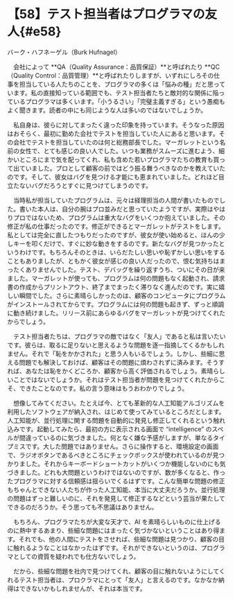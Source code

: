 # 【58】テスト担当者はプログラマの友人{#e58}

<div class="author">バーク・ハフネーゲル（Burk Hufnagel）</div>

　会社によって **QA（Quality Assurance：品質保証）**と呼ばれたり **QC（Quality Control：品質管理）**と呼ばれたりしますが、いずれにしろその仕事を担当している人たちのことを、プログラマの多くは「悩みの種」だと思っています。私の直接知っている範囲でも、テスト担当者たちと敵対的な関係に陥っているプログラマは多くいます。「小うるさい」「完璧主義すぎる」という愚痴もよく聞きます。読者の中にも同じような人は多いのではないでしょうか。

　私自身は、彼らに対してまったく違った印象を持っています。そうなった原因はおそらく、最初に勤めた会社でテストを担当していた人にあると思います。その会社でテストを担当していたのは何と総務部長でした。マーガレットという名前の女性で、とても感じの良い人でした。いつも業務がスムーズに進むよう、細かいところにまで気を配ってくれ、私も含めた若いプログラマたちの教育も買って出ていました。プロとして顧客の前ではどう振る舞うべきなのかを教えていたのです。そして、彼女はバグを見つける才能にも恵まれていました。どれほど目立たないバグだろうとすぐに見つけてしまうのです。

　当時私が担当していたプログラムは、元々は経理担当の人間が書いたものでした。書いた本人は、自分の腕はプロ並みだと思っていたようですが、実際はやはりプロではないため、プログラムは重大なバグをいくつか抱えていました。その修正が私の仕事だったのです。修正ができるとマーガレットがテストをします。私としては完全に直したつもりだったのですが、彼女が使い始めると、ほんの少しキーを叩くだけで、すぐに妙な動きをするのです。新たなバグが見つかったというわけです。もちろんそのときは、いらだたしい思いや恥ずかしい思いをすることもありましたが、ともかく彼女が感じの良い人だったので、恨む気持ちはまったくありませんでした。テスト、デバッグを繰り返すうち、ついにその日が来ました。マーガレットが使っても、プログラムは何の問題もなく起動され、請求書の作成からプリントアウト、終了までまったく滞りなく進んだのです。実に嬉しい瞬間でした。さらに素晴らしかったのは、顧客のコンピュータにプログラムがインストールされてからです。プログラムには何の問題も起きず、ずっと順調に動き続けました。リリース前にあらゆるバグをマーガレットが見つけてくれたからでしょう。

　テスト担当者たちは、プログラマの敵ではなく「友人」であると私は言いたいです。彼らは、取るに足りないと思えるような問題を逐一指摘してくるかもしれません。それで「恥をかかされた」と思う人もいるでしょう。しかし、些細に思える問題でも解決しておけば、顧客はその問題に煩わされずに済みます。そうすれば、あなたは恥をかくどころか、顧客から高く評価されるでしょう。素晴らしいことではないでしょうか。それはテスト担当者が問題を見つけてくれたからこそ、できたことなのです。私の言う意味はもうおわかりでしょう。

　想像してみてください。たとえば今、とても革新的な人工知能アルゴリズムを利用したソフトウェアが納入され、はじめて使ってみているところだとします。人工知能が、並行処理に関する問題を自動的に発見し修正してくれるという触れ込みです。起動してみたら、最初の方に表示される画面で “intelligence” のスペルが間違っているのに気づきました。何となく嫌な予感がしますが、単なるタイプミスです。大した問題ではありません。さらに操作すると、環境設定の画面で、ラジオボタンであるべきところにチェックボックスが使われているのが見つかりました。それからキーボードショートカットがいくつか機能しないのにも気づきました。どれも大問題というわけではないのですが、数が多くなると、作ったプログラマに対する信頼感は揺らいでくるはずです。こんな簡単な問題の修正もちゃんとできない人たちが作った人工知能、本当に大丈夫だろうか。並行処理の問題はずっと難しいのに、それを発見して修正するなどという芸当が果たしてできるのだろうか。そう思っても不思議はありません。

　もちろん、プログラマたちが大変な天才で、AI を素晴らしいものに仕上げるのに熱中するあまり、些細な問題にはまったく気づかないということはあり得ます。それでも、他の人間にテストをさせれば、些細な問題は見つかり、顧客の目に触れるようなことはなかったはずです。それができないというのは、プログラマとしての資質を疑われでも仕方ないでしょう。

　だから、些細な問題を社内で見つけてくれ、顧客の目に触れないようにしてくれるテスト担当者は、プロクラマにとって「友人」と言えるのです。なかなか納得はできないかもしれませんが、それは本当です。
